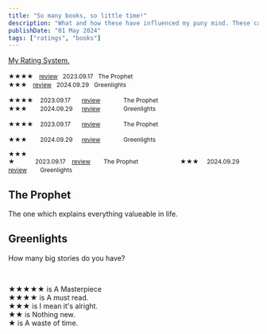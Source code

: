 ```yaml
---
title: "So many books, so little time!"
description: "What and how these have influenced my puny mind. These can be books and audiobooks as well."
publishDate: "01 May 2024"
tags: ["ratings", "books"]
---
```



<a href="#00">My Rating System.</a>


<span style="font-size: 12px;">★★★★</span> &nbsp; <span style="font-size: 12px;">
  <a href="#1">review</a> &nbsp; 2023.09.17 &nbsp; The Prophet </span> <br>
<span style="font-size: 12px;">★★★</span> &nbsp; <span style="font-size: 12px;">
  <a href="#2">review</a> &nbsp; 2024.09.29 &nbsp; Greenlights </span>





<span style="font-size: 12px; display: inline-block; width: 60px;">★★★★</span>
<span style="font-size: 12px; display: inline-block; width: 80px;">2023.09.17</span>
<span style="font-size: 12px; display: inline-block; width: 80px;"><a href="#1">review</a></span>
<span style="font-size: 12px; display: inline-block; width: 120px;">The Prophet</span><br>
<span style="font-size: 12px; display: inline-block; width: 60px;">★★★</span>
<span style="font-size: 12px; display: inline-block; width: 80px;">2024.09.29</span>
<span style="font-size: 12px; display: inline-block; width: 80px;"><a href="#2">review</a></span>
<span style="font-size: 12px; display: inline-block; width: 120px;">Greenlights</span><br>


<span style="font-size: 12px; display: inline-block; width: 60px;">★★★★</span>
<span style="font-size: 12px; display: inline-block; width: 80px;">2023.09.17</span>
<span style="font-size: 12px; display: inline-block; width: 80px;"><a href="#1">review</a></span>
<span style="font-size: 12px; display: inline-block; width: 80px;">The Prophet</span>

<span style="font-size: 12px; display: inline-block; width: 60px;">★★★</span>
<span style="font-size: 12px; display: inline-block; width: 80px;">2024.09.29</span>
<span style="font-size: 12px; display: inline-block; width: 80px;"><a href="#2">review</a></span>
<span style="font-size: 12px; display: inline-block; width: 80px;">Greenlights</span>


<span style="font-size: 12px; display: inline-block; width: 50px;">★★★★</span>
<span style="font-size: 12px; display: inline-block; width: 70px;">2023.09.17</span>
<span style="font-size: 12px; display: inline-block; width: 60px;"><a href="#1">review</a></span>
<span style="font-size: 12px; display: inline-block; width: 150px;">The Prophet</span>
<span style="font-size: 12px; display: inline-block; width: 50px;">★★★</span>
<span style="font-size: 12px; display: inline-block; width: 70px;">2024.09.29</span>
<span style="font-size: 12px; display: inline-block; width: 60px;"><a href="#2">review</a></span>
<span style="font-size: 12px; display: inline-block; width: 150px;">Greenlights</span>





















<a id="1"></a>
<h2>The Prophet</h2>
<p>The one which explains everything valueable in life.</p>

<a id="2"></a>
<h2>Greenlights</h2>
<p>How many big stories do you have?</p>
<br>

<a id="00"></a>
★★★★★ is A Masterpiece<br>
★★★★ is A must read.<br>
★★★ is I mean it's alright.<br>
★★ is Nothing new.<br>
★ is A waste of time.




